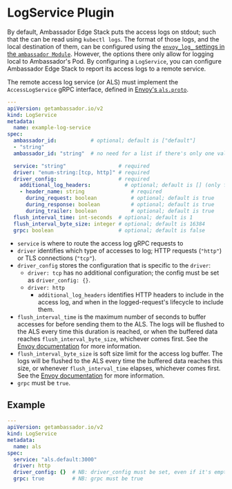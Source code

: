 # LogService Plugin

By default, Ambassador Edge Stack puts the access logs on stdout; such
that the can be read using `kubectl logs`.  The format of those logs,
and the local destination of them, can be configured using the
[`envoy_log_` settings in the `ambassador
Module`](../../core/ambassador#the-ambassador-module).  However, the
options there only allow for logging local to Ambassador's Pod.  By
configuring a `LogService`, you can configure Ambassador Edge Stack to
report its access logs to a remote service.

The remote access log service (or ALS) must implement the
`AccessLogService` gRPC interface, defined in [Envoy's `als.proto`][als.proto].

[als.proto]: https://github.com/datawire/ambassador/blob/master/api/envoy/service/accesslog/v2/als.proto

```yaml
---
apiVersion: getambassador.io/v2
kind: LogService
metadata:
  name: example-log-service
spec:
  ambassador_id:           # optional; default is ["default"]
  - "string"
  ambassador_id: "string"  # no need for a list if there's only one value

  service: "string"                 # required
  driver: "enum-string:[tcp, http]" # required
  driver_config:                    # required
    additional_log_headers:           # optional; default is [] (only for `driver: http`)
    - header_name: string               # required
      during_request: boolean           # optional; default is true
      during_response: boolean          # optional; default is true
      during_trailer: boolean           # optional; default is true
  flush_interval_time: int-seconds  # optional; default is 1
  flush_interval_byte_size: integer # optional; default is 16384
  grpc: boolean                     # optional; default is false
```

 - `service` is where to route the access log gRPC requests to
 - `driver` identifies which type of accesses to log; HTTP requests (`"http"`) or
   TLS connections (`"tcp"`).
 - `driver_config` stores the configuration that is specific to the `driver`:
    * `driver: tcp` has no additional configuration; the config must
      be set as `driver_config: {}`.
    * `driver: http`
	  - `additional_log_headers` identifies HTTP headers to include in
        the access log, and when in the logged-request's lifecycle to
        include them.
 - `flush_interval_time` is the maximum number of seconds to buffer
   accesses for before sending them to the ALS.  The logs will be
   flushed to the ALS every time this duration is reached, or when the
   buffered data reaches `flush_interval_byte_size`, whichever comes
   first.  See the [Envoy documentation][flush_interval_time] for more
   information.
 - `flush_interval_byte_size` is soft size limit for the access log
   buffer.  The logs will be flushed to the ALS every time the
   buffered data reaches this size, or whenever `flush_interval_time`
   elapses, whichever comes first.  See the [Envoy
   documentation][flush_interval_byte_size] for more information.
 - `grpc` must be `true`.

[flush_interval_time]: https://www.envoyproxy.io/docs/envoy/latest/api-v2/config/accesslog/v2/als.proto#envoy-api-field-config-accesslog-v2-commongrpcaccesslogconfig-flush-interval-time
[flush_interval_byte_size]: https://www.envoyproxy.io/docs/envoy/latest/api-v2/config/accesslog/v2/als.proto#envoy-api-field-config-accesslog-v2-commongrpcaccesslogconfig-flush-interval-byte-size

## Example

```yaml
---
apiVersion: getambassador.io/v2
kind: LogService
metadata:
  name: als
spec:
  service: "als.default:3000"
  driver: http
  driver_config: {}  # NB: driver_config must be set, even if it's empty
  grpc: true         # NB: grpc must be true
```
